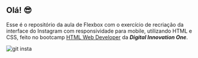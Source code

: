 ## Olá! :sunglasses:

Esse é o repositório da aula de Flexbox com o exercício de recriação da interface do Instagram com responsividade para mobile, utilizando HTML e CSS, feito no bootcamp [HTML Web Developer](https://www.dio.me/bootcamp/html-web-developer?ref=aegea) da **_Digital Innovation One_**.



![git insta](https://user-images.githubusercontent.com/90094685/162485242-9943bfd1-1497-4b64-a183-4a855c15ca50.png)
#
